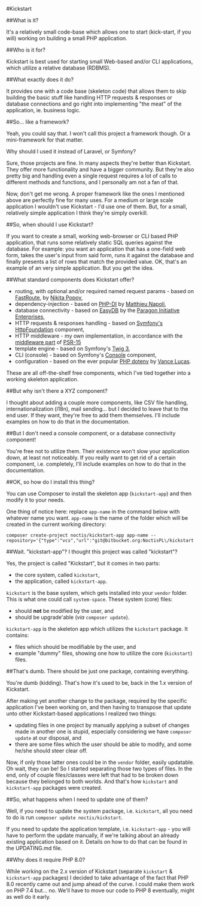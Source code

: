 #Kickstart

##What is it?

It's a relatively small code-base which allows one to start (kick-start, if you will) 
working on building a small PHP application.

##Who is it for?

Kickstart is best used for starting small Web-based and/or CLI applications, which 
utilize a relative database (RDBMS).

##What exactly does it do?

It provides one with a code base (skeleton code) that allows them to skip 
building the basic stuff like handling HTTP requests & responses or 
database connections and go right into implementing "the meat" of the application, ie.
business logic.

##So... like a framework?

Yeah, you could say that. I won't call this project a framework though. Or a 
mini-framework for that matter.

Why should I used it instead of Laravel, or Symfony?

Sure, those projects are fine. In many aspects they're better than Kickstart.
They offer more functionality and have a bigger community. But they're also 
pretty big and handling even a single request requires a lot of calls to
different methods and functions, and I personally am not a fan of that.  

Now, don't get me wrong. A proper framework like the ones I mentioned above are
perfectly fine for many uses. For a medium or large scale application I wouldn't
use Kickstart -  I'd use one of them. But, for a small, relatively simple
application I think they're simply overkill.

##So, when should I use Kickstart?

If you want to create a small, working web-browser or CLI based PHP application,
that runs some relatively static SQL queries against the database. For example:
you want an application that has a one-field web form, takes the user's input 
from  said form, runs it against the database and finally presents a list of rows
that match the provided value. OK, that's an example of an very simple application.
But you get the idea.

##What standard components does Kickstart offer?

* routing, with optional and/or required named request params - based on 
  [FastRoute](https://github.com/nikic/FastRoute), 
  by [Nikita Popov](https://github.com/nikic),
* dependency-injection - based on 
  [PHP-DI](https://php-di.org/) 
  by [Matthieu Napoli](https://github.com/mnapoli),
* database connectivity - based on 
  [EasyDB](https://github.com/paragonie/easydb) 
  by the [Paragon Initiative Enterprises](https://paragonie.com/),
* HTTP requests & responses handling - based on 
  [Symfony's](https://symfony.com/) 
  [HttpFoundation](https://symfony.com/doc/5.2/components/http_foundation.html) 
  component,
* HTTP middleware - my own implementation, in accordance with the 
  [middleware part](https://www.php-fig.org/psr/psr-15/#12-middleware) of 
  [PSR-15](https://www.php-fig.org/psr/psr-15/)
* template engine - based on Symfony's [Twig 3](https://twig.symfony.com/doc/3.x/),
* CLI (console) - based on Symfony's 
  [Console](https://symfony.com/doc/5.2/components/console.html) component,
* configuration - based on the ever popular 
  [PHP dotenv](https://github.com/vlucas/phpdotenv) 
  by [Vance Lucas](https://github.com/vlucas).

These are all off-the-shelf free components, which I've tied together into a
working skeleton application.

##But why isn't there a XYZ component?

I thought about adding a couple more components, like CSV file handling,
internationalization (i18n), mail sending... but I decided to leave that to the
end user. If they want, they're free to add them themselves. I'll include 
examples on how to do that in the documentation.

##But I don't need a console component, or a database connectivity component!

You're free not to utilize them. Their existence won't slow your application
down, at least not noticeably. If you really want to get rid of a certain
component, i.e. completely, I'll include examples on how to do that in the
documentation.

##OK, so how do I install this thing?

You can use Composer to install the skeleton app (`kickstart-app`) and then modify it
to your needs.

One thing of notice here: replace `app-name` in the command below with whatever name
you want. `app-name` is the name of the folder which will be created in the current
working directory:

```
composer create-project noctis/kickstart-app app-name --repository='{"type":"vcs","url":"git@bitbucket.org:NoctisPL\/kickstart.git"}'
```

##Wait. "kickstart-app"? I thought this project was called "kickstart"?

Yes, the project is called "Kickstart", but it comes in two parts:

* the core system, called `kickstart`,
* the application, called `kickstart-app`.

`kickstart` is the base system, which gets installed into your `vendor` folder.
This is what one could call `system-space`. These system (core) files:

* should **not** be modified by the user, and
* should be upgrade'able (_via_ `composer update`).

`kickstart-app` is the skeleton app which utilizes the `kickstart` package.
It contains:

* files which should be modifiable by the user, and
* example "dummy" files, showing one how to utilize the core (`kickstart`) files.

##That's dumb. There should be just one package, containing everything.

You're dumb (kidding). That's how it's used to be, back in the 1.x version of 
Kickstart.

After making yet another change to the package, required by the specific
application I've been working on, and then having to transpose that update
unto other Kickstart-based applications I realized two things:

* updating files in one project by manually applying a subset of changes made 
  in another one is stupid, especially considering we have 
  `composer update` at our disposal, and
* there are some files which the user should be able to modify, and some he/she
  should steer clear off.
  
Now, if only those latter ones could be in the `vendor` folder, easily updatable. 
Oh wait, they can be! So I started separating those two types of files. 
In the end, only of couple files/classes were left that had to be broken down
because they belonged to both worlds. And that's how `kickstart` and 
`kickstart-app` packages were created.

##So, what happens when I need to update one of them?

Well, if you need to update the system package, i.e. `kickstart`, all you need
to do is run `composer update noctis/kickstart`.

If you need to update the application template, i.e. `kickstart-app` - you will
have to perform the update manually, if we're talking about an already existing
application based on it. Details on how to do that can be found in the 
UPDATING.md file.

##Why does it require PHP 8.0?

While working on the 2.x version of Kickstart (separate `kickstart` & 
`kickstart-app` packages) I decided to take advantage of the fact that PHP 8.0
recently came out and jump ahead of the curve. I could make them work on
PHP 7.4 but... no. We'll have to move our code to PHP 8 eventually, might as
well do it early.
